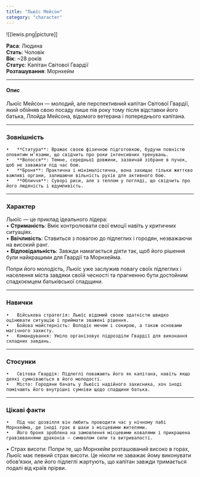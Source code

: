 ```yaml
---
title: "Льюїс Мейсон"
category: "character"
---
```


![[lewis.png|picture]]

**Раса**: Людина  
**Стать**: Чоловік  
**Вік**: ~28 років  
**Статус**: Капітан Світової Гвардії  
**Розташування**: Морнхейм  

---

#### Опис

Льюїс Мейсон — молодий, але перспективний капітан Світової Гвардії, який обійняв свою посаду лише пів року тому після відставки його батька, Ллойда Мейсона, відомого ветерана і попереднього капітана.

---

### Зовнішність  
	•	**Статура**: Вражає своєю фізичною підготовкою, будучи повністю оповитим м’язами, що свідчить про роки інтенсивних тренувань.
	•	**Волосся**: Темне, середньої довжини, зазвичай зібране в пучок, щоб не заважати під час бою.
	•	**Броня**: Практична і мінімалістична, вона захищає тільки життєво важливі органи, залишаючи вільність рухів для активного бою.
	•	**Обличчя**: Суворі риси, але з теплом у погляді, що свідчить про його людяність і вдумливість.

---

### Характер

Льюїс — це приклад ідеального лідера:  
	•	**Стриманість**: Вміє контролювати свої емоції навіть у критичних ситуаціях.  
	•	**Ввічливість**: Ставиться з повагою до підлеглих і городян, незважаючи на високий ранг.  
	•	**Відповідальність**: Завжди намагається діяти так, щоб його рішення були найкращими для Гвардії та Морнхейма.  

Попри його молодість, Льюїс уже заслужив повагу своїх підлеглих і населення міста завдяки своїй чесності та прагненню бути достойним спадкоємцем батьківської спадщини.

---

### Навички

	•	Військова стратегія: Льюїс відомий своєю здатністю швидко оцінювати ситуацію і приймати зважені рішення.  
	•	Бойова майстерність: Володіє мечем і сокирою, а також основами магічного захисту.  
	•	Командування: Уміло організовує підрозділи Гвардії для виконання складних завдань.  

---

### Стосунки

	•	Світова Гвардія: Підлеглі поважають його як капітана, навіть якщо деякі сумніваються в його молодості.  
	•	Місто: Городяни бачать у Льюїсі надійного захисника, хоч іноді помічають його внутрішні сумніви щодо спадщини батька.  

---

### Цікаві факти
	•	Під час дозвілля він любить проводити час у нічному пабі Морнхейма, де іноді грає в шахи з місцевими жителями.  
	•	Його броня зроблена на замовлення місцевими ковалями і прикрашена гравіюваннями драконів — символом сили та витривалості.  
  •	Страх висоти: Попри те, що Морнхейм розташований високо в горах, Льюїс має певний страх висоти. Це ніколи не заважає йому виконувати обов’язки, але його підлеглі жартують, що капітан завжди тримається подалі від країв прірви.
